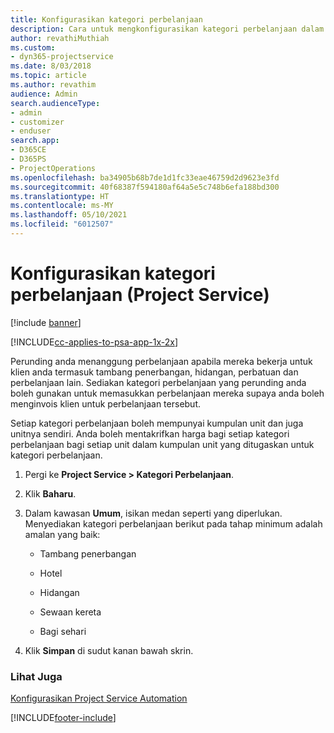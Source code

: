 ```yaml
---
title: Konfigurasikan kategori perbelanjaan
description: Cara untuk mengkonfigurasikan kategori perbelanjaan dalam Project Service
author: revathiMuthiah
ms.custom:
- dyn365-projectservice
ms.date: 8/03/2018
ms.topic: article
ms.author: revathim
audience: Admin
search.audienceType:
- admin
- customizer
- enduser
search.app:
- D365CE
- D365PS
- ProjectOperations
ms.openlocfilehash: ba34905b68b7de1d1fc33eae46759d2d9623e3fd
ms.sourcegitcommit: 40f68387f594180af64a5e5c748b6efa188bd300
ms.translationtype: HT
ms.contentlocale: ms-MY
ms.lasthandoff: 05/10/2021
ms.locfileid: "6012507"
---
```

# <a name="configure-expense-categories-project-service"></a>Konfigurasikan kategori perbelanjaan (Project Service)

[!include [banner](../includes/psa-now-project-operations.md)]

[!INCLUDE[cc-applies-to-psa-app-1x-2x](../includes/cc-applies-to-psa-app-1x-2x.md)]

Perunding anda menanggung perbelanjaan apabila mereka bekerja untuk klien anda termasuk tambang penerbangan, hidangan, perbatuan dan perbelanjaan lain. Sediakan kategori perbelanjaan yang perunding anda boleh gunakan untuk memasukkan perbelanjaan mereka supaya anda boleh menginvois klien untuk perbelanjaan tersebut.  
  
Setiap kategori perbelanjaan boleh mempunyai kumpulan unit dan juga unitnya sendiri. Anda boleh mentakrifkan harga bagi setiap kategori perbelanjaan bagi setiap unit dalam kumpulan unit yang ditugaskan untuk kategori perbelanjaan.  
  
1.  Pergi ke **Project Service > Kategori Perbelanjaan**.  
  
2.  Klik **Baharu**.  
  
3.  Dalam kawasan **Umum**, isikan medan seperti yang diperlukan. Menyediakan kategori perbelanjaan berikut pada tahap minimum adalah amalan yang baik:  
  
    -   Tambang penerbangan  
  
    -   Hotel  
  
    -   Hidangan  
  
    -   Sewaan kereta  
  
    -   Bagi sehari  
  
4.  Klik **Simpan** di sudut kanan bawah skrin.  
  
### <a name="see-also"></a>Lihat Juga  
 [Konfigurasikan Project Service Automation](../psa/configure.md)


[!INCLUDE[footer-include](../includes/footer-banner.md)]